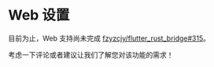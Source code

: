# Web 设置

目前为止，Web 支持尚未完成
[fzyzcjy/flutter_rust_bridge#315](https://github.com/fzyzcjy/flutter_rust_bridge/issues/315)。

考虑一下评论或者建议让我们了解您对该功能的需求！
